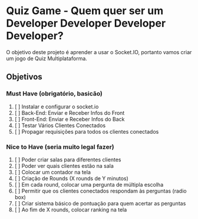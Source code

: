 # Quiz Game - Quem quer ser um Developer Developer Developer Developer?

O objetivo deste projeto é aprender a usar o Socket.IO, portanto vamos criar um jogo de Quiz Multiplataforma.

## Objetivos

### Must Have (obrigatório, basicão)

1.  [ ] Instalar e configurar o socket.io
2.  [ ] Back-End: Enviar e Receber Infos do Front
3.  [ ] Front-End: Enviar e Receber Infos do Back
4.  [ ] Testar Vários Clientes Conectados
5.  [ ] Propagar requisições para todos os clientes conectados

### Nice to Have (seria muito legal fazer)

1. [ ] Poder criar salas para diferentes clientes
2. [ ] Poder ver quais clientes estão na sala
3. [ ] Colocar um contador na tela
4. [ ] Criação de Rounds (X rounds de Y minutos)
5. [ ] Em cada round, colocar uma pergunta de múltipla escolha
6. [ ] Permitir que os clientes conectados respondam às perguntas (radio box)
7. [ ] Criar sistema básico de pontuação para quem acertar as perguntas
8. [ ] Ao fim de X rounds, colocar ranking na tela
